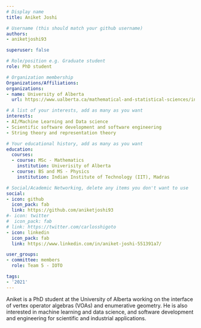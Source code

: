 ```yaml
---
# Display name
title: Aniket Joshi

# Username (this should match your github username)
authors:
- aniketjoshi93

superuser: false

# Role/position e.g. Graduate student
role: PhD student

# Organization membership
Organizations/Affiliations:
organizations:
- name: University of Alberta
  url: https://www.ualberta.ca/mathematical-and-statistical-sciences/index.html

# A list of your interests, add as many as you want
interests:
- AI/Machine Learning and Data science
- Scientific software development and software engineering
- String theory and representation theory

# Your educational history, add as many as you want
education:
  courses:
  - course: MSc - Mathematics
    institution: Univerisity of Alberta
  - course: BS and MS - Physics
    institution: Indian Institute of Technology (IIT), Madras

# Social/Academic Networking, delete any items you don't want to use
social:
- icon: github
  icon_pack: fab
  link: https://github.com/aniketjoshi93
#- icon: twitter
#  icon_pack: fab
# link: https://twitter.com/carlosshigoto
- icon: linkedin
  icon_pack: fab
  link: https://www.linkedin.com/in/aniket-joshi-551391a7/

user_groups:
- committee: members
  role: Team 5 - IOTO

tags:
- '2021'
---
```

Aniket is a PhD student at the University of Alberta working on the interface of vertex operator algebras (VOAs) and enumerative geometry. He is also interested in machine learning and data science, and software development and engineering for scientific and industrial applications. 
